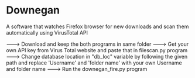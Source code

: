 # Downegan
A software that watches Firefox browser for new downloads and scan them automatically using VirusTotal API

---> Download and keep the both programs in same folder 
---> Get your own API key from Virus Total website and paste that in filescan.py program
---> Change database location in 
              "db_loc" variable by following the given path and replace 'Username' and 'folder name' with your own Username and folder name
---> Run the downegan_fire.py program
